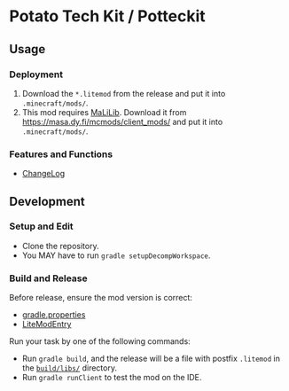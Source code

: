 # Potato Tech Kit / Potteckit

## Usage

### Deployment

1. Download the `*.litemod` from the release and put it into `.minecraft/mods/`.
2. This mod requires [MaLiLib](https://github.com/maruohon/malilib). Download it from https://masa.dy.fi/mcmods/client_mods/ and put it into `.minecraft/mods/`.

### Features and Functions

- [ChangeLog](ChangeLog.md)

## Development

### Setup and Edit

- Clone the repository.
- You MAY have to run `gradle setupDecompWorkspace`.

### Build and Release

Before release, ensure the mod version is correct:

- [gradle.properties](gradle.properties)
- [LiteModEntry](src/main/java/io/github/rainyaphthyl/potteckit/LiteModPotteckit.java)

Run your task by one of the following commands:

- Run `gradle build`, and the release will be a file with postfix `.litemod` in the [`build/libs/`](build/libs) directory.
- Run `gradle runClient` to test the mod on the IDE.
